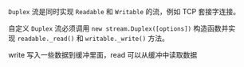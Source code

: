 `Duplex` 流是同时实现 `Readable` 和 `Writable` 的流，例如 TCP 套接字连接。



自定义 `Duplex` 流必须调用 `new stream.Duplex([options])` 构造函数并实现 `readable._read()` 和 `writable._write()` 方法。



write 写入一些数据到缓冲里面，read 可以从缓冲中读取数据
